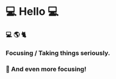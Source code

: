 # 💻 Hello 💻

### :computer: :earth_americas: :cat2:

### Focusing / Taking things seriously.

### :dart: And even more focusing!
